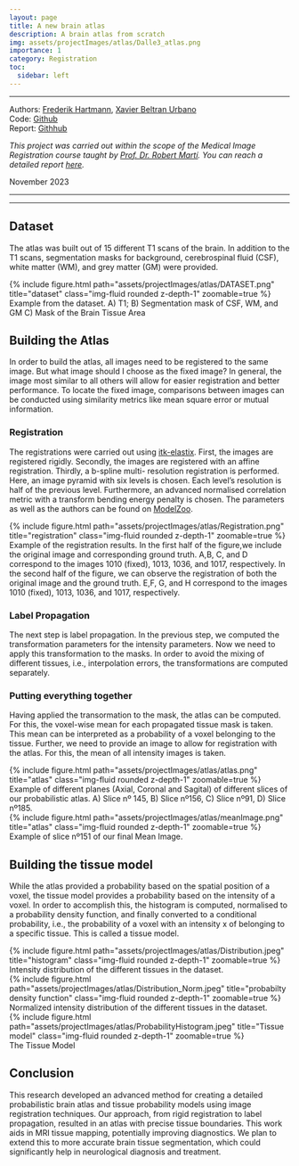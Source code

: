 ```yaml
---
layout: page
title: A new brain atlas
description: A brain atlas from scratch
img: assets/projectImages/atlas/Dalle3_atlas.png
importance: 1
category: Registration
toc:
  sidebar: left
---
```

---
Authors: [Frederik Hartmann](https://github.com/Frederik-Hartmann), [Xavier Beltran Urbano](https://xavibeltranurbano.github.io/)
\
Code: [Github](https://github.com/Frederik-Hartmann/BrainAtlas)
\
Report: [Githhub](https://github.com/Frederik-Hartmann/BrainAtlas/blob/main/report/AtlasReport_BeltranAndHartmann.pdf)


*This project was carried out within the scope of the Medical Image Registration course taught by [Prof. Dr. Robert Martí](https://scholar.google.com/citations?user=M_sM6x8AAAAJ&hl=en). You can reach a detailed report [here]().* 


November 2023

---
---
## Dataset

The atlas was built out of 15 different T1 scans of the brain. In addition to the T1 scans, segmentation masks for background, cerebrospinal fluid (CSF), white matter (WM), and grey matter (GM) were provided. 

<div class="row">
    <div class="col-sm mt-3 mt-md-0">
        {% include figure.html path="assets/projectImages/atlas/DATASET.png" title="dataset" class="img-fluid rounded z-depth-1" zoomable=true %}
    </div>
</div>
<div class="caption">
Example from the dataset. A) T1; B) Segmentation mask of CSF, WM, and GM C) Mask of the Brain Tissue Area</div>

## Building the Atlas
In order to build the atlas, all images need to be registered to the same image. But what image should I choose as the fixed image? In general, the image most similar to all others will allow for easier registration and better performance. To locate the fixed image, comparisons between images can be conducted using similarity metrics like mean square error or mutual information.

### Registration
The registrations were carried out using [itk-elastix](https://pypi.org/project/itk-elastix/). First, the
images are registered rigidly. Secondly, the images are registered with an affine registration. Thirdly, a b-spline multi-
resolution registration is performed. Here, an image pyramid with six levels is chosen. Each level’s resolution is half of the previous level. Furthermore, an advanced normalised correlation metric with a transform bending energy penalty is chosen. The parameters as well as the authors can be found on [ModelZoo](https://github.com/SuperElastix/ElastixModelZoo/tree/master/models/Par0038).

<div class="row">
    <div class="col-sm mt-3 mt-md-0">
        {% include figure.html path="assets/projectImages/atlas/Registration.png" title="registration" class="img-fluid rounded z-depth-1" zoomable=true %}
    </div>
</div>
<div class="caption">
Example of the registration results. In the first half of the figure,we include the original image and corresponding ground truth.
A,B, C, and D correspond to the images 1010 (fixed), 1013, 1036, and 1017, respectively. In the second half of the figure, we can observe
the registration of both the original image and the ground truth. E,F, G, and H correspond to the images 1010 (fixed), 1013, 1036, and
1017, respectively.
</div>

### Label Propagation
The next step is label propagation. In the previous step, we computed the transformation parameters for the intensity parameters. Now we need to apply this transformation to the masks. In order to avoid the mixing of different tissues, i.e., interpolation errors, the transformations are computed separately.

### Putting everything together
Having applied the transormation to the mask, the atlas can be computed. For this, the voxel-wise mean for each propagated tissue mask is taken. This mean can be interpreted as a probability of a voxel belonging to the tissue. Further, we need to provide an image to allow for registration with the atlas. For this, the mean of all intensity images is taken.

<div class="row">
    <div class="col-sm mt-3 mt-md-0">
        {% include figure.html path="assets/projectImages/atlas/atlas.png" title="atlas" class="img-fluid rounded z-depth-1" zoomable=true %}
    </div>
</div>
<div class="caption">
Example of different planes (Axial, Coronal and Sagital) of different slices of our probabilistic atlas. A) Slice nº 145, B) Slice
nº156, C) Slice nº91, D) Slice nº185.
</div>

<div class="row">
    <div class="col-sm mt-3 mt-md-0">
        {% include figure.html path="assets/projectImages/atlas/meanImage.png" title="atlas" class="img-fluid rounded z-depth-1" zoomable=true %}
    </div>
</div>
<div class="caption">
Example of slice nº151 of our final Mean Image.
</div>

## Building the tissue model
While the atlas provided a probability based on the spatial position of a voxel, the tissue model provides a probability based on the intensity of a voxel. In order to accomplish this, the histogram is computed, normalised to a probability density function, and finally converted to a conditional probability, i.e., the probability of a voxel with an intensity x of belonging to a specific tissue. This is called a tissue model.

<div class="row">
    <div class="col-sm mt-3 mt-md-0">
        {% include figure.html path="assets/projectImages/atlas/Distribution.jpeg" title="histogram" class="img-fluid rounded z-depth-1" zoomable=true %}
    </div>
</div>
<div class="caption">
Intensity distribution of the different tissues in the dataset.
</div>

<div class="row">
    <div class="col-sm mt-3 mt-md-0">
        {% include figure.html path="assets/projectImages/atlas/Distribution_Norm.jpeg" title="probabilty density function" class="img-fluid rounded z-depth-1" zoomable=true %}
    </div>
</div>
<div class="caption">
Normalized intensity distribution of the different tissues in the dataset.
</div>

<div class="row">
    <div class="col-sm mt-3 mt-md-0">
        {% include figure.html path="assets/projectImages/atlas/ProbabilityHistogram.jpeg" title="Tissue model" class="img-fluid rounded z-depth-1" zoomable=true %}
    </div>
</div>
<div class="caption">
The Tissue Model
</div>

## Conclusion
This research developed an advanced method for creating a detailed probabilistic brain atlas and tissue probability models using image registration techniques. Our approach, from rigid registration to label propagation, resulted in an atlas with precise tissue boundaries. This work aids in MRI tissue mapping, potentially improving diagnostics. We plan to extend this to more accurate brain tissue segmentation, which could significantly help in neurological diagnosis and treatment.